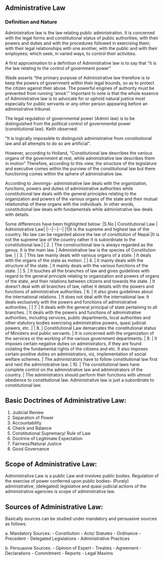 ## Administrative Law
### Definition and Nature
Administrative law is the law relating public administration. It is concerned with the legal forms and constitutional status of public authorities; with their powers and duties and with the procedures followed in exercising them; with their legal relationships with one another, with the public and with their employees; which seek, in varied ways, to control their activities.

A first approximation to a definition of Administrative law is to say that “it is the law relating to the control of government power”

Wade asserts “the primary purpose of Administrative law therefore is to keep the powers of government within their legal bounds, so as to protect the citizen against their abuse. The powerful engines of authority must be prevented from running ‘amok’.” Important to note is that the whole essence of Administrative law is to advocate for or uphold natural justice most especially for public servants or any other person appearing before an administrative tribunal.

The legal regulation of governmental power (Admin law) is to be distinguished from the political control of governmental power (constitutional law). Keith observed:

“It is logically impossible to distinguish administrative from constitutional law and all attempts to do so are artificial”.

However, according to Holland, “Constitutional law describes the various organs of the government at rest, while administrative law describes them in motion” Therefore, according to this view, the structure of the legislature and executive comes within the purview of the constitutional law but there functioning comes within the sphere of administrative law.

According to Jennings- administrative law deals with the organization, functions, powers and duties of administrative authorities while constitutional law deals with the general principles relating to the organization and powers of the various organs of the state and their mutual relationship of these organs with the individuals. In other words, constitutional law deals with fundamentals while administrative law deals with details.

Some differences have been highlighted below:
|S.No | Constitutional Law | Administrative Law|
|--|--|--|
|1|It is the supreme and highest law of the country. No law can be regarded above the law of constitution of Nepal.|It is not the supreme law of the country rather it is subordinate to the constitutional law.|
| 2. | The constructional law is always regarded as the genus. It is the main law. | Administrative law is the species of Constitution law. |
| 3. | This law mainly deals with various organs of a state. | It deals with the organs of the state as motion. |
| 4. | It mainly deals with the structure of the state. | It mainly deals with the various functions of the state. |
| 5. | It touches all the branches of law and gives guidelines with regard to the general principle relating to organization and powers of organs of the state, and their relations between citizens and towards the state. | It doesn't deal with all branches of law, rather it details with the powers and functions of administrative authorities.
| 6. | It also gives guidelines about the international relations. | It does not deal with the international law. It deals exclusively with the powers and functions of administrative authorities. |
| 7. | It deals with the general principal of state pertaining to all branches. | It deals with the powers and functions of administrative authorities, including services, public departments, local authorities and other statutory bodies exercising administrative powers, quasi judicial powers, etc. |
| 8. | Constitutional Law demarcates the constitutional status of Ministers and public servants. | It is concerned with the organization of the services or the working of the various government departments.
| 9. | It imposes certain negative duties on administrators, if they are found violating the fundamental rights of the citizens and etc. It also imposes certain positive duties on administrators, viz, implementation of social welfare schemes. | The administrators have to follow constitutional law first and next the administrative law.
| 10. | The constitutional laws have complete control on the administrative law and administrators of the country. | The administrators should perform their functions with utmost obedience to constitutional law. Administrative law is just a subordinate to constitutional law.

## Basic Doctrines of Administrative Law:

1. Judicial Review
2. Separation of Power
3. Accountability
4. Check and Balance
5. Constitutional Supremacy/ Rule of Law
6. Doctrine of Legitimate Expectation
7. Fairness/Natural Justice
8. Good Governance

## Scope of Administrative Law:

Administrative Law is a public Law and involves public bodies. Regulation of the exercise of power conferred upon public bodies- (Purely) administrative, (delegated) legislative and quasi-judicial actions of the administrative agencies is scope of administrative law.

## Sources of Administrative Law:

Basically sources can be studied under mandatory and persuasive sources as follows:

a. Mandatory Sources:
    - Constitution
    - Acts/ Statutes
	- Ordinance
	- Precedent
	- Delegated Legislations
	- Administrative Practices

b. Persuasive Sources:
	- Opinion of Expert
	- Treaties
	- Agreement
	- Declarations
	- Commitment
	- Reports
	- Legal Maxims